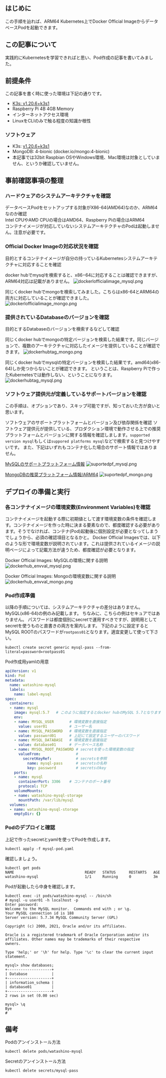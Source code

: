 ## はじめに
この手順を辿れば、ARM64 Kubernetes上でDocker Official ImageからデータベースPodを起動できます。

## この記事について
実践的にKubernetesを学習できればと思い、Pod作成の記事を書いてみました。

## 前提条件
この記事を書く時に使った環境は下記の通りです。

- [K3s: v1.20.6+k3s1](https://k3s.io)
- Raspberry Pi 4B 4GB Memory
- インターネットアクセス環境
- LinuxをCLIのみで触る程度の知識か根性

### ソフトウェア
- K3s: [v1.20.6+k3s1](https://k3s.io)  
- MongoDB: 4-bionic (docker.io/mongo:4-bionic)
- 本記事では32bit Raspbian OSやWindows環境、Mac環境は対象としていません、というか確認していません。

## 事前確認事項の整理
### ハードウェアのシステムアーキテクチャを確認
データベースPodをセットアップする対象がX86-64(AMD64)なのか、ARM64なのか確認  
Intel CPUやAMD CPUの場合はAMD64、Raspberry Piの場合はARM64  
コンテナイメージが対応していないシステムアーキテクチャのPodは起動しません。注意が必要です。

### Official Docker Imageの対応状況を確認
目的とするコンテナイメージが自分の持っているKubernetesシステムアーキテクチャに対応することを確認

docker hubでmysqlを検索すると、x86−64に対応することは確認できますが、ARM64対応は記載がありません。
![dockerlofficialimage_mysql.png](../../imgs/dockerlofficialimage_mysql.png)

同じくdocker hubでmongoを検索してみました。こちらはx86-64とARM64の両方に対応していることが確認できました。
![dockerlofficialimage_mongo.png](../../imgs/dockerlofficialimage_mongo.png)

### 提供されているDatabaseのバージョンを確認
目的とするDatabaseのバージョンを検索するなどして確認

同じくdocker hubでmongoの特定バージョンを検索した結果です。同じバージョンで、複数のアーキテクチャに対応したイメージを提供していることが確認できます。
![dockerhubtag_mongo.png](../../imgs/dockerhubtag_mongo.png)

同じくdocker hubでmysqlの特定バージョンを検索した結果です。amd64(x86-64)しか見つからないことが確認できます。
ということは、Raspberry Piで作ったKubernetesでは動作しない、ということになります。
![dockerhubtag_mysql.png](../../imgs/dockerhubtag_mysql.png)

### ソフトウェア提供元が定義しているサポートバージョンを確認
この手順は、オプションであり、スキップ可能ですが、知っておいた方が良いと思います。

ソフトウェアのサポートプラットフォームとバージョン及び依存関係を確認
ソフトウェア提供元が提供している、プロダクション環境で動作させる上での推奨プラットフォームとバージョンに関する情報を確認しまします。`supported version mysql`もしくは`suppored platforms mysql`などで検索すると見つけやすいです。
また、下記はいずれもコンテナ化した場合のサポート情報ではありません。

[MySQLのサポートプラットフォーム情報](https://www.mysql.com/support/supportedplatforms/database.html)
![suportedpf_mysql.png](../../imgs/suportedpf_mysql.png)

[MongoDBの推奨プラットフォーム情報/ARM64](https://docs.mongodb.com/manual/administration/production-notes/#std-label-prod-notes-recommended-platforms)
![suportedpf_mongo.png](../../imgs/suportedpf_mongo.png)

## デプロイの準備と実行
### 各コンテナイメージの環境変数(Environment Variables)を確認
コンテナイメージを起動する際に初期値として渡す環境変数の条件を確認します。コンテナイメージを作った時に決まる要素なので、都度確認する必要があります。そうでなければ、コンテナ(Pod)起動後に個別設定が必要となってしまうでしょうから、必須の確認項目となるかと。
Docker Official Imagesでは、以下のような形で環境変数が説明されています。これは提供されているイメージの説明ページによって記載方法が違うため、都度確認が必要となります。

Docker Official Images: MySQLの環境に関する説明
![dockerhub_envval_mysql.png](../../imgs/dockerhub_envval_mysql.png)


Docker Official Images: Mongoの環境変数に関する説明
![dockerhub_envval_mongo.png](../../imgs/dockerhub_envval_mongo.png)

### Pod作成準備
以降の手順については、システムアーキテクチャの差分はありません。MySQL(x86-64)の例のみ記載します。
ちなみに、こちらの例はセキュアではありません。
パスワードは都度個別にsecretで運用すべきですが、説明用としてsecretを使うものと直書きの両方を案内します。
下記のように設定するとMySQL ROOTのパスワードが`rootpass01`となります。適宜変更して使って下さい。

```shell:コマンド
kubectl create secret generic mysql-pass --from-literal=password=rootpass01
```

Pod作成用yamlの用意

```yaml:mysql-pod.yaml
apiVersion: v1
kind: Pod
metadata:
  name: watashino-mysql
  labels:
    name: label-mysql
spec:
  containers:
  - name: mysql
    image: mysql:5.7   # このように指定するとdocker hubのMySQL 5.7となります
    env:
    - name: MYSQL_USER       # 環境変数を直接指定
      value: user01          # ユーザー名
    - name: MYSQL_PASSWORD   # 環境変数を直接指定
      value: password01      # 上記にて設定するユーザーのパスワード
    - name: MYSQL_DATABASE   # 環境変数を直接指定
      value: database01      # データベース名称
    - name: MYSQL_ROOT_PASSWORD # secretを使った環境変数の指定
      valueFrom:                #
        secretKeyRef:           # secretsを参照
          name: mysql-pass      # secretsの名称
          key: password         # secretsのkey
    ports:
    - name: mysql
      containerPort: 3306    # コンテナのポート番号
      protocol: TCP
    volumeMounts:
    - name: watashino-mysql-storage
      mountPath: /var/lib/mysql
  volumes:
  - name: watashino-mysql-storage
    emptyDir: {}
```

### Podのデプロイと確認
上記で作ったsecretとyamlを使ってPodを作成します。

```shell:コマンド
kubectl apply -f mysql-pod.yaml
```

確認しましょう。

```shell:コマンド
kubectl get pods
NAME                                READY   STATUS      RESTARTS   AGE
watashino-mysql                     1/1     Running     0          3m

```

Podが起動したら中身を確認します。

```shell:コマンド
kubectl exec -it pods/watashino-mysql -- /bin/sh
# mysql -u user01 -h localhost -p
Enter password:
Welcome to the MySQL monitor.  Commands end with ; or \g.
Your MySQL connection id is 188
Server version: 5.7.34 MySQL Community Server (GPL)

Copyright (c) 2000, 2021, Oracle and/or its affiliates.

Oracle is a registered trademark of Oracle Corporation and/or its
affiliates. Other names may be trademarks of their respective
owners.

Type 'help;' or '\h' for help. Type '\c' to clear the current input statement.

mysql> show databases;
+--------------------+
| Database           |
+--------------------+
| information_schema |
| database01         |
+--------------------+
2 rows in set (0.00 sec)

mysql> \q
Bye
#

```


## 備考
Podのアンインストール方法

```shell:コマンド
kubectl delete pods/watashino-mysql
```

Secretのアンインストール方法

```shell:コマンド
kubectl delete secrets/mysql-pass
```
